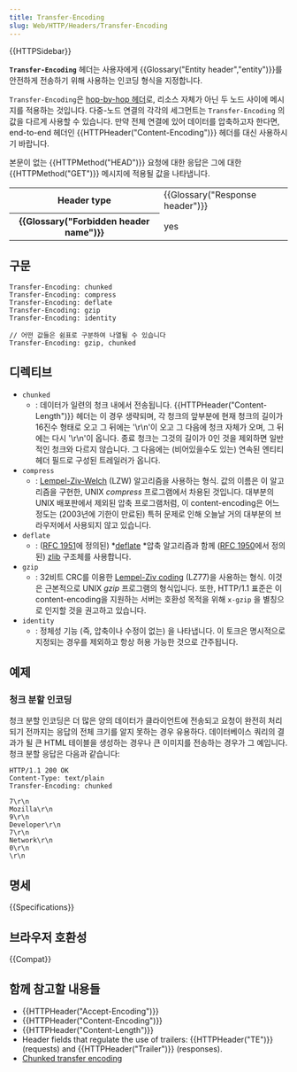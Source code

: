 ```yaml
---
title: Transfer-Encoding
slug: Web/HTTP/Headers/Transfer-Encoding
---
```


{{HTTPSidebar}}

**`Transfer-Encoding`** 헤더는 사용자에게 {{Glossary("Entity header","entity")}}를 안전하게 전송하기 위해 사용하는 인코딩 형식을 지정합니다.

`Transfer-Encoding`은 [hop-by-hop 헤더](/ko/docs/Web/HTTP/Headers#hbh)로, 리소스 자체가 아닌 두 노드 사이에 메시지를 적용하는 것입니다. 다중-노드 연결의 각각의 세그먼트는 `Transfer-Encoding` 의 값을 다르게 사용할 수 있습니다. 만약 전체 연결에 있어 데이터를 압축하고자 한다면, end-to-end 헤더인 {{HTTPHeader("Content-Encoding")}} 헤더를 대신 사용하시기 바랍니다.

본문이 없는 {{HTTPMethod("HEAD")}} 요청에 대한 응답은 그에 대한 {{HTTPMethod("GET")}} 메시지에 적용될 값을 나타냅니다.

<table class="properties">
  <tbody>
    <tr>
      <th scope="row">Header type</th>
      <td>{{Glossary("Response header")}}</td>
    </tr>
    <tr>
      <th scope="row">{{Glossary("Forbidden header name")}}</th>
      <td>yes</td>
    </tr>
  </tbody>
</table>

## 구문

```
Transfer-Encoding: chunked
Transfer-Encoding: compress
Transfer-Encoding: deflate
Transfer-Encoding: gzip
Transfer-Encoding: identity

// 어떤 값들은 쉼표로 구분하여 나열될 수 있습니다
Transfer-Encoding: gzip, chunked
```

## 디렉티브

- `chunked`
  - : 데이터가 일련의 청크 내에서 전송됩니다. {{HTTPHeader("Content-Length")}} 헤더는 이 경우 생략되며, 각 청크의 앞부분에 현재 청크의 길이가 16진수 형태로 오고 그 뒤에는 '\r\n'이 오고 그 다음에 청크 자체가 오며, 그 뒤에는 다시 '\r\n'이 옵니다. 종료 청크는 그것의 길이가 0인 것을 제외하면 일반적인 청크와 다르지 않습니다. 그 다음에는 (비어있을수도 있는) 연속된 엔티티 헤더 필드로 구성된 트레일러가 옵니다.
- `compress`
  - : [Lempel-Ziv-Welch](http://en.wikipedia.org/wiki/LZW) (LZW) 알고리즘을 사용하는 형식. 값의 이름은 이 알고리즘을 구현한, UNIX _compress_ 프로그램에서 차용된 것입니다.
    대부분의 UNIX 배포판에서 제외된 압축 프로그램처럼, 이 content-encoding은 어느 정도는 (2003년에 기한이 만료된) 특허 문제로 인해 오늘날 거의 대부분의 브라우저에서 사용되지 않고 있습니다.
- `deflate`
  - : ([RFC 1951](http://tools.ietf.org/html/rfc1952)에 정의된) *[deflate](http://en.wikipedia.org/wiki/DEFLATE) *압축 알고리즘과 함께 ([RFC 1950](http://tools.ietf.org/html/rfc1950)에서 정의된) [zlib](http://en.wikipedia.org/wiki/Zlib) 구조체를 사용합니다.
- `gzip`
  - : 32비트 CRC를 이용한 [Lempel-Ziv coding](http://en.wikipedia.org/wiki/LZ77_and_LZ78#LZ77) (LZ77)을 사용하는 형식. 이것은 근본적으로 UNIX _gzip_ 프로그램의 형식입니다. 또한, HTTP/1.1 표준은 이 content-encoding을 지원하는 서버는 호환성 목적을 위해 `x-gzip` 을 별칭으로 인지할 것을 권고하고 있습니다.
- `identity`
  - : 정체성 기능 (즉, 압축이나 수정이 없는) 을 나타냅니다. 이 토크은 명시적으로 지정되는 경우를 제외하고 항상 허용 가능한 것으로 간주됩니다.

## 예제

### 청크 분할 인코딩

청크 분할 인코딩은 더 많은 양의 데이터가 클라이언트에 전송되고 요청이 완전히 처리되기 전까지는 응답의 전체 크기를 알지 못하는 경우 유용하다. 데이터베이스 쿼리의 결과가 될 큰 HTML 테이블을 생성하는 경우나 큰 이미지를 전송하는 경우가 그 예입니다. 청크 분할 응답은 다음과 같습니다:

```
HTTP/1.1 200 OK
Content-Type: text/plain
Transfer-Encoding: chunked

7\r\n
Mozilla\r\n
9\r\n
Developer\r\n
7\r\n
Network\r\n
0\r\n
\r\n
```

## 명세

{{Specifications}}

## 브라우저 호환성

{{Compat}}

## 함께 참고할 내용들

- {{HTTPHeader("Accept-Encoding")}}
- {{HTTPHeader("Content-Encoding")}}
- {{HTTPHeader("Content-Length")}}
- Header fields that regulate the use of trailers: {{HTTPHeader("TE")}} (requests) and {{HTTPHeader("Trailer")}} (responses).
- [Chunked transfer encoding](https://en.wikipedia.org/wiki/Chunked_transfer_encoding)
